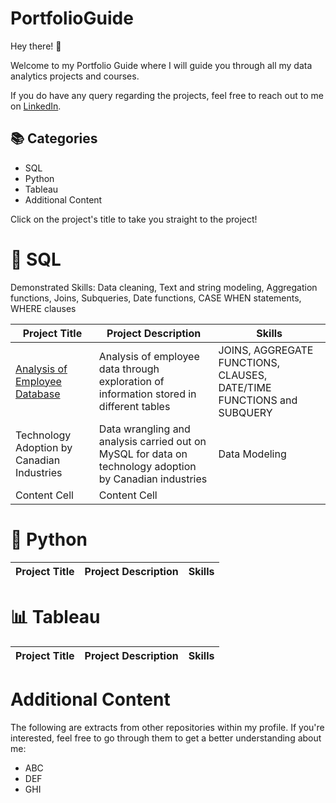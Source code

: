 # PortfolioGuide
Hey there! 👋

Welcome to my Portfolio Guide where I will guide you through all my data analytics projects and courses.

If you do have any query regarding the projects, feel free to reach out to me on [LinkedIn](https://www.linkedin.com/in/rohaanzuberi/).

## 📚 Categories
- SQL
- Python
- Tableau
- Additional Content

Click on the project's title to take you straight to the project!

# 🔡 SQL

Demonstrated Skills: Data cleaning, Text and string modeling, Aggregation functions, Joins, Subqueries, Date functions, CASE WHEN statements, WHERE clauses

| Project Title | Project Description | Skills |
| --- | --- | --- |
| [Analysis of Employee Database](AnalyzeEmployeeDatabase.ipynb) | Analysis of employee data through exploration of information stored in different tables | JOINS, AGGREGATE FUNCTIONS, CLAUSES, DATE/TIME FUNCTIONS and SUBQUERY |
| Technology Adoption by Canadian Industries  | Data wrangling and analysis carried out on MySQL for data on technology adoption by Canadian industries | Data Modeling |
| Content Cell  | Content Cell  |

# 🔎 Python

| Project Title | Project Description | Skills |
| --- | --- | --- |

# 📊 Tableau

| Project Title | Project Description | Skills |
| --- | --- | --- |

# Additional Content

The following are extracts from other repositories within my profile. If you're interested, feel free to go through them to get a better understanding about me:
- ABC
- DEF
- GHI
